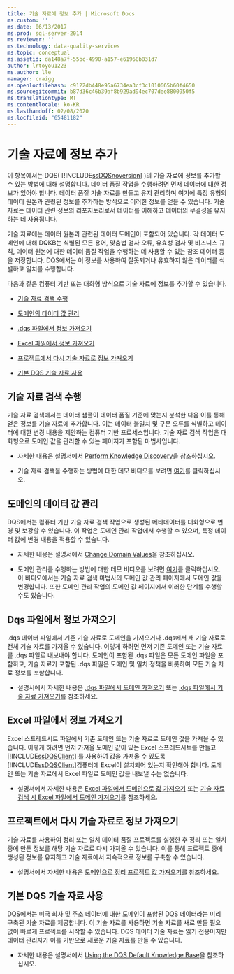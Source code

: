 ```yaml
---
title: 기술 자료에 정보 추가 | Microsoft Docs
ms.custom: ''
ms.date: 06/13/2017
ms.prod: sql-server-2014
ms.reviewer: ''
ms.technology: data-quality-services
ms.topic: conceptual
ms.assetid: da148a7f-55bc-4990-a157-e61968b831d7
author: lrtoyou1223
ms.author: lle
manager: craigg
ms.openlocfilehash: c9122db448e95a6734ea3cf3c1010665b60f4650
ms.sourcegitcommit: b87d36c46b39af8b929ad94ec707dee8800950f5
ms.translationtype: MT
ms.contentlocale: ko-KR
ms.lasthandoff: 02/08/2020
ms.locfileid: "65481182"
---
```

# <a name="adding-knowledge-to-a-knowledge-base"></a>기술 자료에 정보 추가
  이 항목에서는 DQS( [!INCLUDE[ssDQSnoversion](../includes/ssdqsnoversion-md.md)] )의 기술 자료에 정보를 추가할 수 있는 방법에 대해 설명합니다. 데이터 품질 작업을 수행하려면 먼저 데이터에 대한 정보가 있어야 합니다. 데이터 품질 기술 자료를 만들고 유지 관리하며 여기에 특정 유형의 데이터 원본과 관련된 정보를 추가하는 방식으로 이러한 정보를 얻을 수 있습니다. 기술 자료는 데이터 관련 정보의 리포지토리로서 데이터를 이해하고 데이터의 무결성을 유지하는 데 사용됩니다.  
  
 기술 자료에는 데이터 원본과 관련된 데이터 도메인이 포함되어 있습니다. 각 데이터 도메인에 대해 DQKB는 식별된 모든 용어, 맞춤법 검사 오류, 유효성 검사 및 비즈니스 규칙, 데이터 원본에 대한 데이터 품질 작업을 수행하는 데 사용할 수 있는 참조 데이터 등을 저장합니다. DQS에서는 이 정보를 사용하여 잘못되거나 유효하지 않은 데이터를 식별하고 일치를 수행합니다.  
  
 다음과 같은 컴퓨터 기반 또는 대화형 방식으로 기술 자료에 정보를 추가할 수 있습니다.  
  
-   [기술 자료 검색 수행](#Discovery)  
  
-   [도메인의 데이터 값 관리](#ManageDomain)  
  
-   [.dqs 파일에서 정보 가져오기](#DQSFile)  
  
-   [Excel 파일에서 정보 가져오기](#Excel)  
  
-   [프로젝트에서 다시 기술 자료로 정보 가져오기](#Project)  
  
-   [기본 DQS 기술 자료 사용](#Default)  
  
##  <a name="Discovery"></a>기술 자료 검색 수행  
 기술 자료 검색에서는 데이터 샘플이 데이터 품질 기준에 맞는지 분석한 다음 이를 통해 얻은 정보를 기술 자료에 추가합니다. 이는 데이터 불일치 및 구문 오류를 식별하고 데이터에 대한 변경 내용을 제안하는 컴퓨터 기반 프로세스입니다. 기술 자료 검색 작업은 대화형으로 도메인 값을 관리할 수 있는 페이지가 포함된 마법사입니다.  
  
-   자세한 내용은 설명서에서 [Perform Knowledge Discovery](../../2014/data-quality-services/perform-knowledge-discovery.md)을 참조하십시오.  
  
-   기술 자료 검색을 수행하는 방법에 대한 데모 비디오를 보려면 [여기](https://msdn.microsoft.com/sqlserver/hh323825.aspx)를 클릭하십시오.  
  
##  <a name="ManageDomain"></a>도메인의 데이터 값 관리  
 DQS에서는 컴퓨터 기반 기술 자료 검색 작업으로 생성된 메타데이터를 대화형으로 변경 및 보강할 수 있습니다. 이 작업은 도메인 관리 작업에서 수행할 수 있으며, 특정 데이터 값에 변경 내용을 적용할 수 있습니다.  
  
-   자세한 내용은 설명서에서 [Change Domain Values](../../2014/data-quality-services/change-domain-values.md)을 참조하십시오.  
  
-   도메인 관리를 수행하는 방법에 대한 데모 비디오를 보려면 [여기](https://msdn.microsoft.com/sqlserver/hh323825.aspx)를 클릭하십시오. 이 비디오에서는 기술 자료 검색 마법사의 도메인 값 관리 페이지에서 도메인 값을 변경합니다. 또한 도메인 관리 작업의 도메인 값 페이지에서 이러한 단계를 수행할 수도 있습니다.  
  
##  <a name="DQSFile"></a>Dqs 파일에서 정보 가져오기  
 .dqs 데이터 파일에서 기존 기술 자료로 도메인을 가져오거나 .dqs에서 새 기술 자료로 전체 기술 자료를 가져올 수 있습니다. 이렇게 하려면 먼저 기존 도메인 또는 기술 자료를 .dqs 파일로 내보내야 합니다. 도메인이 포함된 .dqs 파일은 모든 도메인 파일을 포함하고, 기술 자료가 포함된 .dqs 파일은 도메인 및 일치 정책을 비롯하여 모든 기술 자료 정보를 포함합니다.  
  
-   설명서에서 자세한 내용은 [.dqs 파일에서 도메인 가져오기](../../2014/data-quality-services/import-a-domain-from-a-dqs-file.md) 또는 [.dqs 파일에서 기술 자료 가져오기](../../2014/data-quality-services/import-a-knowledge-base-from-a-dqs-file.md)를 참조하세요.  
  
##  <a name="Excel"></a>Excel 파일에서 정보 가져오기  
 Excel 스프레드시트 파일에서 기존 도메인 또는 기술 자료로 도메인 값을 가져올 수 있습니다. 이렇게 하려면 먼저 가져올 도메인 값이 있는 Excel 스프레드시트를 만들고 [!INCLUDE[ssDQSClient](../includes/ssdqsclient-md.md)] 를 사용하여 값을 가져올 수 있도록 [!INCLUDE[ssDQSClient](../includes/ssdqsclient-md.md)]컴퓨터에 Excel이 설치되어 있는지 확인해야 합니다. 도메인 또는 기술 자료에서 Excel 파일로 도메인 값을 내보낼 수는 없습니다.  
  
-   설명서에서 자세한 내용은 [Excel 파일에서 도메인으로 값 가져오기](../../2014/data-quality-services/import-values-from-an-excel-file-into-a-domain.md) 또는 [기술 자료 검색 시 Excel 파일에서 도메인 가져오기](../../2014/data-quality-services/import-domains-from-an-excel-file-in-knowledge-discovery.md)를 참조하세요.  
  
##  <a name="Project"></a>프로젝트에서 다시 기술 자료로 정보 가져오기  
 기술 자료를 사용하여 정리 또는 일치 데이터 품질 프로젝트를 실행한 후 정리 또는 일치 중에 만든 정보를 해당 기술 자료로 다시 가져올 수 있습니다. 이를 통해 프로젝트 중에 생성된 정보를 유지하고 기술 자료에서 지속적으로 정보를 구축할 수 있습니다.  
  
-   설명서에서 자세한 내용은 [도메인으로 정리 프로젝트 값 가져오기](../../2014/data-quality-services/import-cleansing-project-values-into-a-domain.md)를 참조하세요.  
  
##  <a name="Default"></a>기본 DQS 기술 자료 사용  
 DQS에서는 미국 회사 및 주소 데이터에 대한 도메인이 포함된 DQS 데이터라는 미리 구축된 기술 자료를 제공합니다. 이 기술 자료를 사용하면 기술 자료를 새로 만들 필요 없이 빠르게 프로젝트를 시작할 수 있습니다. DQS 데이터 기술 자료는 읽기 전용이지만 데이터 관리자가 이를 기반으로 새로운 기술 자료를 만들 수 있습니다.  
  
-   자세한 내용은 설명서에서 [Using the DQS Default Knowledge Base](../../2014/data-quality-services/using-the-dqs-default-knowledge-base.md)을 참조하십시오.  
  
  
